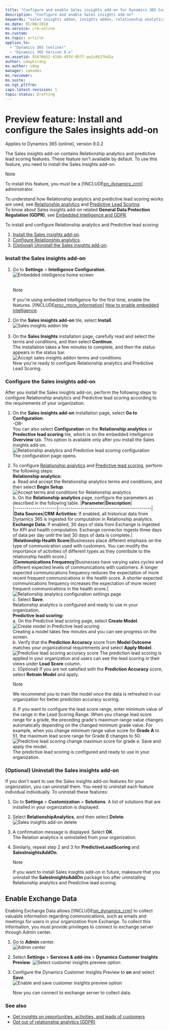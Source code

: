 ```yaml
---
title: "Configure and enable Sales insights add-on for Dynamics 365 Customer Engagement | MicrosoftDocs"
description: "Configure and enable Sales insights add-on"
keywords: "sales insights addon, insights addon, relationship analytics, predective lead scoring, lead scoring"
ms.date: 05/08/2018
ms.service: crm-online
ms.custom: 
ms.topic: article
applies_to:
  - "Dynamics 365 (online)"
  - "Dynamics 365 Version 9.x"
ms.assetid: 93676b52-d168-497d-957f-ae2c8627645a
author: udaykirang
ms.author: udag
manager: sakudes
ms.reviewer: 
ms.suite: 
ms.tgt_pltfrm: 
caps.latest.revision: 1
topic-status: Drafting
---
```


# Preview feature: Install and configure the Sales insights add-on

Applies to Dynamics 365 (online), version 9.0.2

The Sales insights add-on contains Relationship analytics and predictive lead scoring features. These feature isn't available by default. To use this feature, you need to install the Sales insights add-on. <br>
> [!NOTE]
> To install this feature, you must be a [!INCLUDE[pn_dynamics_crm](../includes/pn-dynamics-crm.md)] administrator.

To understand how Relationship analytics and predictive lead scoring works are used, see [Relationship analytics](relationship-analytics.md) and [Predictive Lead Scoring](work-predictive-lead-scoring.md).<br>
To know about Sales insights add-on related **General Data Protection Regulation (GDPR)**, see [Embedded Intelligence and GDPR](embedded-intelligence-gdpr.md).

To install and configure Relationship analytics and Predictive lead scoring:
1. [Install the Sales insights add-on](#install-the-sales-insights-add-on).
2. [Configure Relationship analytics](#configure-the-sales-insights-add-on).
3. [(Optional) Uninstall the Sales insights add-on](#optional-uninstall-the-sales-insights-add-on).

### Install the Sales insights add-on 
1.	Go to **Settings** > **Intelligence Configuration**.<br>
     ![Embedded intelligence home screen](media/install-sales-insights-addon.png "Embedded intelligence home screen")  
     <br>
    > [!NOTE]
    > If you're using embedded intelligence for the first time, enable the features. [!INCLUDE[proc_more_information](../includes/proc-more-information.md)] [How to enable embedded intelligence](#How-to-enable-embedded-intelligence).<br>
2.  On the **Sales insights add-on** tile, select **Install**. <br>
    ![Sales insights addon tile](media/install-sales-insights-addon-tile.png "Sales insights addon tile")  
     <br>
3.	On the **Sales Insights** installation page, carefully read and select the terms and conditions, and then select **Continue**. <br>
    The installation takes a few minutes to complete, and then the status appears in the status bar.<br>
    ![Accept sales insights addon terms and conditions](media/sales-insights-addon-terms-conditions.png "Accept sales insights addon terms and conditions") <br>
Now you're ready to configure Relationship analytics and Predictive Lead Scoring.

### Configure the Sales insights add-on

After you install the Sales insights add-on, perform the following steps to configure Relationship analytics and Predictive lead scoring according to the requirements of your organization.

1. On the **Sales insights add-on** installation page, select **Go to Configuration**.<br>
-OR-   
You can also select **Configuration** on the **Relationship analytics** or **Predective lead scoring** tile, which is on the embedded intelligence **Overview** tab. This option is available only after you install the Sales insights add-on.<br>
![Relationship analytics and Predictive lead scoring configuration](media/relationship-analytics-lead-scoring-configuration.png "Relationship analytics and Predictive lead scoring configuration configuration") <br>
The configuration page opens.
2. To configure [Relationship analytics](#RelationshipAnalytics) and [Predictive lead scoring](#PredictiveLeadScoring), perform the following steps:<br>
<a name="RelationshipAnalytics"></a>**Relationship analytics:**<br>
   a. Read and accept the Relationship analytics terms and conditions, and then select **Begin Setup**. <br>
      ![Accept terms and conditions for Relationship analytics](media/relationship-analytics-terms-conditions.png "Accept terms and conditions for Relationship analytics") <br>
   b. On the **Relationship analytics** page, configure the parameters as described in the following table.
      |**Parameter**|**Description**|  
      |---------------------|----------------------------------------------|
      |**Data Sources**|**CRM Activities:** If enabled, all historical data from Dynamics 365 is ingested for computation in Relationship analytics.<br>**Exchange Data:** If enabled, 30 days of data from Exchange is ingested for KPI and health computation. Exchange connector ingests three days of data per day until the last 30 days of data is complete.|  
      |**Relationship Health Score**|Businesses place different emphasis on the type of communication used with customers. You can modify the importance of activities of different types as they contribute to the relationship health score.|  
      |**Communications Frequency**|Businesses have varying sales cycles and different expected levels of communications with customers. A longer expected communications frequency reduces the expectation of more recent frequent communications in the health score. A shorter expected communications frequency increases the expectation of more recent frequent communications in the health score.|<br>
      ![Relationship analytics configuration settings page](media/relationship-analytics-configuration-settings.png "Relationship analytics configuration settings page") <br>
   c. Select **Save**.<br>
      Relationship analytics is configured and ready to use in your organization. <br>
<a name="PredictiveLeadScoring"></a>**Predictive lead scoring:**<br>
   a. On the Predictive lead scoring page, select **Create Model**.<br>
      ![Create model in Predictive lead scoring](media/predictive-lead-scoring-create-model.png "Create model in Predictive lead scoring") <br>
      Creating a model takes few minutes and you can see progress on the screen.<br>
   b. Verify that the **Prediction Accuracy** score from **Model Outcome** matches your organizational requirements and select **Apply Model**.<br>
      ![Predictive lead scoring accuracy score](media/predictive-lead-scoring-score-accuracy.png "Predictive lead scoring accuracy score")
      The prediction lead scoring is applied in your organization and users can see the lead scoring in their views under **Lead Score** column.<br> 
   c. (Optional) If you are not satisfied with the **Prediction Accuracy** score, select **Retrain Model** and apply.<br>
   
    > [!NOTE]
    > We recommend you to train the model once the data is refreshed in our organization for better prediction accuracy scoring.
   
   d. If you want to configure the lead score range, enter minimum value of the range in the Lead Scoring Range.
      When you change lead score range for a grade, the preceding grade's maximum range value changes automatically depending on the changed minimum grade value. For example, when you change minimum range value score for **Grade A** to 51, the maximum lead score range for Grade B changes to 50.
      ![Predictive lead scoring change maximun score for grade](media/predictive-lead-scoring-change-max-score.png "Predictive lead scoring change maximun score for grade")
   e. Save and apply the model. <br>
    The predictive lead scoring is configured and ready to use in your organization.

### (Optional) Uninstall the Sales insights add-on

If you don't want to use the Sales insights add-on features for your organization, you can uninstall them. You need to uninstall each feature individual individually. To uninstall these features:
1.	Go to **Settings** > **Customization** > **Solutions**.
    A list of solutions that are installed in your organization is displayed.
2. Select **RelationshipAnalytics**, and then select **Delete**.<br>
   ![Sales insights add-on delete](media/sales-insights-addon-uninstall-ra.png "Sales insights add-on delete") <br>
3. A confirmation message is displayed. Select **OK**.<br>
   The Relation analytics is uninstalled from your organization. 
4. Similarly, repeat step 2 and 3 for **PredictiveLeadScoring** and **SalesInsightsAddOn**.

    > [!NOTE]
    > If you want to install Sales insights add-on in future, makesure that you uninstall the **SalesInsightsAddOn** package too after uninstalling Relationship analytics and Predictive lead scoring.

## Enable Exchange Data   

Enabling Exchange Data allows [!INCLUDE[pn_dynamics_crm](../includes/pn-dynamics-crm.md)] to collect valuable information regarding communications, such as emails and meetings for users in your organization from Exchange. To collect this information, you must provide privileges to connect to exchange server through Admin center.

1.  Go to **Admin** center.    
    ![Admin center](media/sales-insights-addon-admincenter.png "Admin center")

3.  Select **Settings** > **Services & add-ins** > **Dynamics Customer Insights Preview**.
    ![Select customer insights preview option](media/sales-insights-addon-admincenter-customer-insights-preview.png "Select customer insights preview option")

4.  Configure the Dynamics Customer Insights Preview to **on** and select **Save**.<br>
    ![Enable and save customer insights preview option](media/sales-insights-addon-admincenter-customer-insights-preview-settings.png "Enable and save customer insights preview option")

    Now you can connect to exchange server to collect data.

### See also

-  [Get insights on opportunities, activities, and leads of customers](sales-insights-addon.md)
-  [Opt out of relationship analytics (GDPR)](optout-relationship-analytics-gdpr.md)